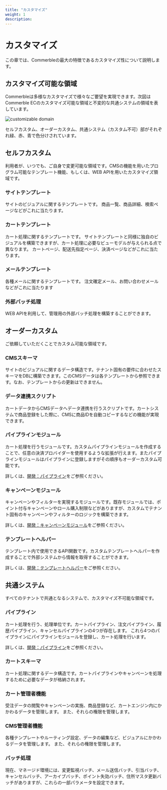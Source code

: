 ```yaml
---
title: "カスタマイズ"
weight: 1
description: 
---
```


# カスタマイズ

この章では、Commerbleの最大の特徴であるカスタマイズ性について説明します。

## カスタマイズ可能な領域

Commerbleは多様なカスタマイズで様々なご要望を実現できます。次図はCommerble ECのカスタマイズ可能な領域と不変的な共通システムの領域を表しています。

![customizable domain](customizable_domains.jpg)

セルフカスタム、オーダーカスタム、共通システム（カスタム不可）部がそれぞれ緑、赤、青で色分けされています。

## セルフカスタム

利用者が、いつでも、ご自身で変更可能な領域です。CMSの機能を用いたプログラム可能なテンプレート機能、もしくは、WEB APIを用いたカスタマイズ領域です。

### サイトテンプレート
サイトのビジュアルに関するテンプレートです。 商品一覧、商品詳細、検索ページなどがこれに当たります。

### カートテンプレート
カート処理に関するテンプレートです。 サイトテンプレートと同様に独自のビジュアルを構築できますが、カート処理に必要なビューモデルが与えられる点で異なります。 カートページ、配送先指定ページ、決済ページなどがこれに当たります。

### メールテンプレート
各種メールに関するテンプレートです。 注文確定メール、お問い合わせメールなどがこれに当たります

### 外部バッチ処理
WEB APIを利用して、管理用の外部バッチ処理を構築することができます。

## オーダーカスタム

ご依頼していただくことでカスタム可能な領域です。

### CMSスキーマ
サイトのビジュアルに関するデータ構造です。テナント固有の要件に合わせたスキーマをDBに構築できます。このCMSデータは各テンプレートから参照できます。なお、テンプレートからの更新はできません。

### データ連携スクリプト

カートデータからCMSデータへデータ連携を行うスクリプトです。カートシステムで商品登録をした際に、CMSに商品IDを自動コピーするなどの機能が実現できます。

### パイプラインモジュール
カート処理を行うモジュールです。カスタムパイプラインモジュールを作成することで、任意の決済プロバイダーを使用するような拡張が行えます。またパイプラインモジュールはパイプラインに登録しますがその順序もオーダーカスタム可能です。

詳しくは、[開発：パイプライン]をご参照ください。

### キャンペーンモジュール
キャンペーンやフィルターを実現するモジュールです。既存モジュールでは、ポイント付与キャンペーンやロール購入制限などがありますが、カスタムでテナント固有のキャンペーンやフィルターのロジックを構築できます。

詳しくは、[開発：キャンペーンモジュール]をご参照ください。

### テンプレートヘルパー
テンプレート内で使用できるAPI関数です。カスタムテンプレートヘルパーを作成することで外部システムから情報を取得することができます。

詳しくは、[開発：テンプレートヘルパー]をご参照ください。

## 共通システム

すべてのテナントで共通となるシステムで、カスタマイズ不可能な領域です。

### パイプライン
カート処理を行う、処理単位です。カートパイプライン、注文パイプライン、履歴パイプライン、キャンセルパイプラインの4つが存在します。
これら4つのパイプラインにパイプラインモジュールを登録し、カート処理を行います。

詳しくは、[開発：パイプライン]をご参照ください。

### カートスキーマ
カート処理に関するデータ構造です。カートパイプラインやキャンペーンを処理するために必要なデータが格納されます。

### カート管理者機能
受注データの閲覧やキャンペーンの実施、商品登録など、カートエンジン内にかかわるデータを管理します。 また、それらの権限を管理します。

### CMS管理者機能
各種テンプレートやルーティング設定、データの編集など、ビジュアルにかかわるデータを管理します。 また、それらの権限を管理します。

### バッチ処理
現在、マネージド環境には、変更監視バッチ、メール送信バッチ、引当バッチ、キャンセルバッチ、アーカイブバッチ、ポイント失効バッチ、住所マスタ更新バッチがありますが、これらの一部パラメータを設定できます。


[開発：パイプライン]: ../../development/pipeline/ "パイプライン"
[開発：パイプラインモジュール]: ../../development/pipeline/#パイプラインモジュール "パイプラインモジュール"
[標準パイプラインモジュール]: ../../development/pipeline/#標準パイプラインモジュール "標準パイプラインモジュール"
[開発：キャンペーンモジュール]: ../../development/campaign/ "キャンペーンモジュール"
[開発：テンプレートヘルパー]: ../../development/template-helper/ "テンプレートヘルパー"